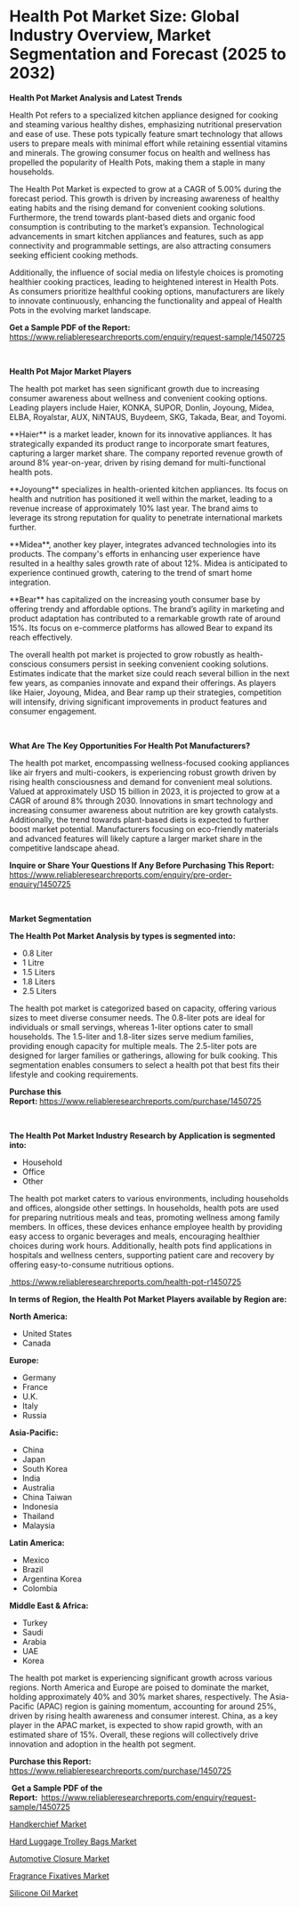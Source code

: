 <p><h1>Health Pot Market Size: Global Industry Overview, Market Segmentation and Forecast (2025 to 2032)</h1></p><p><strong>Health Pot Market Analysis and Latest Trends</strong></p>
<p><p>Health Pot refers to a specialized kitchen appliance designed for cooking and steaming various healthy dishes, emphasizing nutritional preservation and ease of use. These pots typically feature smart technology that allows users to prepare meals with minimal effort while retaining essential vitamins and minerals. The growing consumer focus on health and wellness has propelled the popularity of Health Pots, making them a staple in many households.</p><p>The Health Pot Market is expected to grow at a CAGR of 5.00% during the forecast period. This growth is driven by increasing awareness of healthy eating habits and the rising demand for convenient cooking solutions. Furthermore, the trend towards plant-based diets and organic food consumption is contributing to the market’s expansion. Technological advancements in smart kitchen appliances and features, such as app connectivity and programmable settings, are also attracting consumers seeking efficient cooking methods.</p><p>Additionally, the influence of social media on lifestyle choices is promoting healthier cooking practices, leading to heightened interest in Health Pots. As consumers prioritize healthful cooking options, manufacturers are likely to innovate continuously, enhancing the functionality and appeal of Health Pots in the evolving market landscape.</p></p>
<p><strong>Get a Sample PDF of the Report:&nbsp;</strong> <a href="https://www.reliableresearchreports.com/enquiry/request-sample/1450725?utm_campaign=11&utm_medium=2&utm_source=Github&utm_content=ia&utm_term=05022025&utm_id=health-pot">https://www.reliableresearchreports.com/enquiry/request-sample/1450725</a></p>
<p>&nbsp;</p>
<p><strong>Health Pot Major Market Players</strong></p>
<p><p>The health pot market has seen significant growth due to increasing consumer awareness about wellness and convenient cooking options. Leading players include Haier, KONKA, SUPOR, Donlin, Joyoung, Midea, ELBA, Royalstar, AUX, NiNTAUS, Buydeem, SKG, Takada, Bear, and Toyomi. </p><p>**Haier** is a market leader, known for its innovative appliances. It has strategically expanded its product range to incorporate smart features, capturing a larger market share. The company reported revenue growth of around 8% year-on-year, driven by rising demand for multi-functional health pots.</p><p>**Joyoung** specializes in health-oriented kitchen appliances. Its focus on health and nutrition has positioned it well within the market, leading to a revenue increase of approximately 10% last year. The brand aims to leverage its strong reputation for quality to penetrate international markets further.</p><p>**Midea**, another key player, integrates advanced technologies into its products. The company's efforts in enhancing user experience have resulted in a healthy sales growth rate of about 12%. Midea is anticipated to experience continued growth, catering to the trend of smart home integration.</p><p>**Bear** has capitalized on the increasing youth consumer base by offering trendy and affordable options. The brand’s agility in marketing and product adaptation has contributed to a remarkable growth rate of around 15%. Its focus on e-commerce platforms has allowed Bear to expand its reach effectively.</p><p>The overall health pot market is projected to grow robustly as health-conscious consumers persist in seeking convenient cooking solutions. Estimates indicate that the market size could reach several billion in the next few years, as companies innovate and expand their offerings. As players like Haier, Joyoung, Midea, and Bear ramp up their strategies, competition will intensify, driving significant improvements in product features and consumer engagement.</p></p>
<p>&nbsp;</p>
<p><strong>What Are The Key Opportunities For Health Pot Manufacturers?</strong></p>
<p><p>The health pot market, encompassing wellness-focused cooking appliances like air fryers and multi-cookers, is experiencing robust growth driven by rising health consciousness and demand for convenient meal solutions. Valued at approximately USD 15 billion in 2023, it is projected to grow at a CAGR of around 8% through 2030. Innovations in smart technology and increasing consumer awareness about nutrition are key growth catalysts. Additionally, the trend towards plant-based diets is expected to further boost market potential. Manufacturers focusing on eco-friendly materials and advanced features will likely capture a larger market share in the competitive landscape ahead.</p></p>
<p><strong>Inquire or Share Your Questions If Any Before Purchasing This Report:</strong> <a href="https://www.reliableresearchreports.com/enquiry/pre-order-enquiry/1450725?utm_campaign=11&utm_medium=2&utm_source=Github&utm_content=ia&utm_term=05022025&utm_id=health-pot">https://www.reliableresearchreports.com/enquiry/pre-order-enquiry/1450725</a></p>
<p>&nbsp;</p>
<p><strong>Market Segmentation</strong></p>
<p><strong>The Health Pot Market Analysis by types is segmented into:</strong></p>
<p><ul><li>0.8 Liter</li><li>1 Litre</li><li>1.5 Liters</li><li>1.8 Liters</li><li>2.5 Liters</li></ul></p>
<p><p>The health pot market is categorized based on capacity, offering various sizes to meet diverse consumer needs. The 0.8-liter pots are ideal for individuals or small servings, whereas 1-liter options cater to small households. The 1.5-liter and 1.8-liter sizes serve medium families, providing enough capacity for multiple meals. The 2.5-liter pots are designed for larger families or gatherings, allowing for bulk cooking. This segmentation enables consumers to select a health pot that best fits their lifestyle and cooking requirements.</p></p>
<p><strong>Purchase this Report:&nbsp;</strong><a href="https://www.reliableresearchreports.com/purchase/1450725?utm_campaign=11&utm_medium=2&utm_source=Github&utm_content=ia&utm_term=05022025&utm_id=health-pot">https://www.reliableresearchreports.com/purchase/1450725</a></p>
<p>&nbsp;</p>
<p><strong>The Health Pot Market Industry Research by Application is segmented into:</strong></p>
<p><ul><li>Household</li><li>Office</li><li>Other</li></ul></p>
<p><p>The health pot market caters to various environments, including households and offices, alongside other settings. In households, health pots are used for preparing nutritious meals and teas, promoting wellness among family members. In offices, these devices enhance employee health by providing easy access to organic beverages and meals, encouraging healthier choices during work hours. Additionally, health pots find applications in hospitals and wellness centers, supporting patient care and recovery by offering easy-to-consume nutritious options.</p></p>
<p><a href="https://www.reliableresearchreports.com/health-pot-r1450725?utm_campaign=11&utm_medium=2&utm_source=Github&utm_content=ia&utm_term=05022025&utm_id=health-pot">&nbsp;https://www.reliableresearchreports.com/health-pot-r1450725</a></p>
<p><strong>In terms of Region, the Health Pot Market Players available by Region are:</strong></p>
<p>
    <p> <strong> North America: </strong>
        <ul>
            <li>United States</li>
            <li>Canada</li>
        </ul>
        </p> 
    <p> <strong> Europe: </strong>
        <ul>
            <li>Germany</li>
            <li>France</li>
            <li>U.K.</li>
            <li>Italy</li>
            <li>Russia</li>
        </ul>
        </p> 
    <p> <strong> Asia-Pacific: </strong>
        <ul>
            <li>China</li>
            <li>Japan</li>
            <li>South Korea</li>
            <li>India</li>
            <li>Australia</li>
            <li>China Taiwan</li>
            <li>Indonesia</li>
            <li>Thailand</li>
            <li>Malaysia</li>
        </ul>
        </p> 
    <p> <strong> Latin America: </strong>
        <ul>
            <li>Mexico</li>
            <li>Brazil</li>
            <li>Argentina Korea</li>
            <li>Colombia</li>
        </ul>
        </p> 
    <p> <strong> Middle East & Africa: </strong>
        <ul>
            <li>Turkey</li>
            <li>Saudi</li>
            <li>Arabia</li>
            <li>UAE</li>
            <li>Korea</li>
        </ul>
    </p>
    </p>
<p><p>The health pot market is experiencing significant growth across various regions. North America and Europe are poised to dominate the market, holding approximately 40% and 30% market shares, respectively. The Asia-Pacific (APAC) region is gaining momentum, accounting for around 25%, driven by rising health awareness and consumer interest. China, as a key player in the APAC market, is expected to show rapid growth, with an estimated share of 15%. Overall, these regions will collectively drive innovation and adoption in the health pot segment.</p></p>
<p><strong>Purchase this Report: </strong><a href="https://www.reliableresearchreports.com/purchase/1450725?utm_campaign=11&utm_medium=2&utm_source=Github&utm_content=ia&utm_term=05022025&utm_id=health-pot">https://www.reliableresearchreports.com/purchase/1450725</a></p>
<p>&nbsp;<strong>Get a Sample PDF of the Report:&nbsp;&nbsp;</strong><a href="https://www.reliableresearchreports.com/enquiry/request-sample/1450725?utm_campaign=11&utm_medium=2&utm_source=Github&utm_content=ia&utm_term=05022025&utm_id=health-pot">https://www.reliableresearchreports.com/enquiry/request-sample/1450725</a></p>
<p><strong></strong></p>
<p><p><a href="https://github.com/triattwood9919/Market-Research-Report-List-1/blob/main/handkerchief-market.md?utm_campaign=11&utm_medium=2&utm_source=Github&utm_content=ia&utm_term=05022025&utm_id=health-pot">Handkerchief Market</a></p><p><a href="https://github.com/schwminh2001101/Market-Research-Report-List-1/blob/main/hard-luggage-trolley-bags-market.md?utm_campaign=11&utm_medium=2&utm_source=Github&utm_content=ia&utm_term=05022025&utm_id=health-pot">Hard Luggage Trolley Bags Market</a></p><p><a href="https://www.linkedin.com/pulse/automotive-closure-market-growth-key-factors-driving-3276c?utm_campaign=11&utm_medium=2&utm_source=Github&utm_content=ia&utm_term=05022025&utm_id=health-pot">Automotive Closure Market</a></p><p><a href="https://www.linkedin.com/pulse/empowering-stakeholders-insights-from-fragrance-fixatives-nkvoc?utm_campaign=11&utm_medium=2&utm_source=Github&utm_content=ia&utm_term=05022025&utm_id=health-pot">Fragrance Fixatives Market</a></p><p><a href="https://www.linkedin.com/pulse/examining-silicone-oil-market-globally-latest-trends-xgcnc?utm_campaign=11&utm_medium=2&utm_source=Github&utm_content=ia&utm_term=05022025&utm_id=health-pot">Silicone Oil Market</a></p></p>